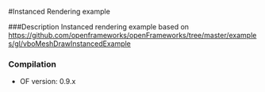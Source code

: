 #Instanced Rendering example

###Description
Instanced rendering example based on https://github.com/openframeworks/openFrameworks/tree/master/examples/gl/vboMeshDrawInstancedExample

### Compilation
- OF version: 0.9.x


